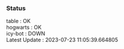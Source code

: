 ### Status


table : OK  
hogwarts : OK  
icy-bot : DOWN  
Latest Update : 2023-07-23 11:05:39.664805
